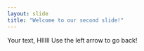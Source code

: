 ```yaml
---
layout: slide
title: "Welcome to our second slide!"
---
```

Your text, HIIIII
Use the left arrow to go back!
